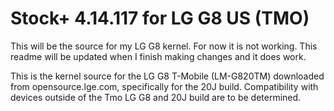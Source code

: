 # Stock+ 4.14.117 for LG G8 US (TMO)
This will be the source for my LG G8 kernel. For now it is not working.
This readme will be updated when I finish making changes and it does work.

This is the kernel source for the LG G8 T-Mobile (LM-G820TM) downloaded
from opensource.lge.com, specifically for the 20J build. Compatibility with
devices outside of the Tmo LG G8 and 20J build are to be determined. 
